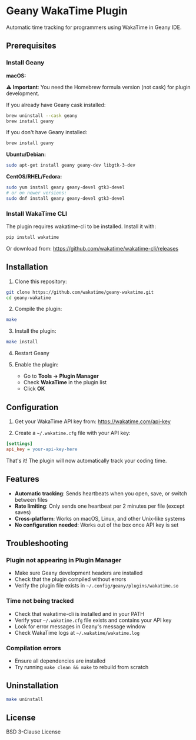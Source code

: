 # Geany WakaTime Plugin

Automatic time tracking for programmers using WakaTime in Geany IDE.

## Prerequisites

### Install Geany

**macOS:**

⚠️ **Important**: You need the Homebrew formula version (not cask) for plugin development.

If you already have Geany cask installed:
```bash
brew uninstall --cask geany
brew install geany
```

If you don't have Geany installed:
```bash
brew install geany
```

**Ubuntu/Debian:**
```bash
sudo apt-get install geany geany-dev libgtk-3-dev
```

**CentOS/RHEL/Fedora:**
```bash
sudo yum install geany geany-devel gtk3-devel
# or on newer versions:
sudo dnf install geany geany-devel gtk3-devel
```

### Install WakaTime CLI

The plugin requires wakatime-cli to be installed. Install it with:

```bash
pip install wakatime
```

Or download from: https://github.com/wakatime/wakatime-cli/releases

## Installation

1. Clone this repository:
```bash
git clone https://github.com/wakatime/geany-wakatime.git
cd geany-wakatime
```

2. Compile the plugin:
```bash
make
```

3. Install the plugin:
```bash
make install
```

4. Restart Geany

5. Enable the plugin:
   - Go to **Tools → Plugin Manager**
   - Check **WakaTime** in the plugin list
   - Click **OK**

## Configuration

1. Get your WakaTime API key from: https://wakatime.com/api-key

2. Create a `~/.wakatime.cfg` file with your API key:
```ini
[settings]
api_key = your-api-key-here
```

That's it! The plugin will now automatically track your coding time.

## Features

- **Automatic tracking**: Sends heartbeats when you open, save, or switch between files
- **Rate limiting**: Only sends one heartbeat per 2 minutes per file (except saves)
- **Cross-platform**: Works on macOS, Linux, and other Unix-like systems
- **No configuration needed**: Works out of the box once API key is set

## Troubleshooting

### Plugin not appearing in Plugin Manager
- Make sure Geany development headers are installed
- Check that the plugin compiled without errors
- Verify the plugin file exists in `~/.config/geany/plugins/wakatime.so`

### Time not being tracked
- Check that wakatime-cli is installed and in your PATH
- Verify your `~/.wakatime.cfg` file exists and contains your API key
- Look for error messages in Geany's message window
- Check WakaTime logs at `~/.wakatime/wakatime.log`

### Compilation errors
- Ensure all dependencies are installed
- Try running `make clean && make` to rebuild from scratch

## Uninstallation

```bash
make uninstall
```

## License

BSD 3-Clause License